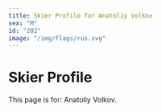 ```yaml
---
title: Skier Profile for Anatoliy Volkov
sex: "M"
id: "202"
image: "/img/flags/rus.svg" 
---
```


# Skier Profile

This page is for: Anatoliy Volkov.
    